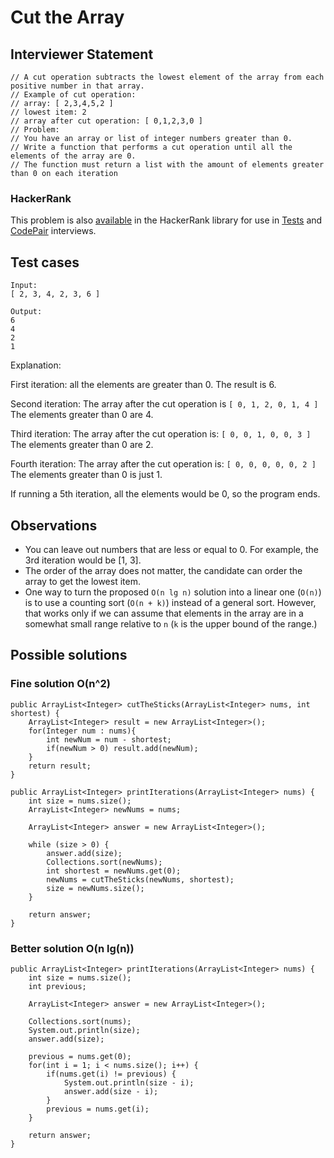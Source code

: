 # Cut the Array

## Interviewer Statement

```
// A cut operation subtracts the lowest element of the array from each positive number in that array.
// Example of cut operation:
// array: [ 2,3,4,5,2 ]
// lowest item: 2
// array after cut operation: [ 0,1,2,3,0 ]
// Problem:
// You have an array or list of integer numbers greater than 0.
// Write a function that performs a cut operation until all the elements of the array are 0.
// The function must return a list with the amount of elements greater than 0 on each iteration
```

### HackerRank
This problem is also
[available](https://www.hackerrank.com/x/library/hackerrank/coding/questions/157954/view)
in the HackerRank library for use in
[Tests](https://www.hackerrank.com/x/tests) and
[CodePair](https://www.hackerrank.com/x/interviews/mypads)
interviews.

## Test cases

```
Input:
[ 2, 3, 4, 2, 3, 6 ]

Output:
6
4
2
1
```

Explanation:

First iteration: all the elements are greater than 0. The result is 6.

Second iteration:
The array after the cut operation is
`[ 0, 1, 2, 0, 1, 4 ]`
The elements greater than 0 are 4.

Third iteration:
The array after the cut operation is:
`[ 0, 0, 1, 0, 0, 3 ]`
The elements greater than 0 are 2.

Fourth iteration:
The array after the cut operation is:
`[ 0, 0, 0, 0, 0, 2 ]`
The elements greater than 0 is just 1.

If running a 5th iteration, all the elements would be 0, so the program ends.

## Observations

- You can leave out numbers that are less or equal to 0. For example, the 3rd iteration would be [1, 3].
- The order of the array does not matter, the candidate can order the array to get the lowest item.
- One way to turn the proposed `O(n lg n)` solution into a linear one (`O(n)`) is to use a counting sort (`O(n + k)`) instead of a general sort. However, that works only if we can assume that elements in the array are in a somewhat small range relative to `n` (`k` is the upper bound of the range.)


## Possible solutions

### Fine solution O(n^2)

```
public ArrayList<Integer> cutTheSticks(ArrayList<Integer> nums, int shortest) {
    ArrayList<Integer> result = new ArrayList<Integer>();
    for(Integer num : nums){
        int newNum = num - shortest;
        if(newNum > 0) result.add(newNum);
    }
    return result;
}

public ArrayList<Integer> printIterations(ArrayList<Integer> nums) {
    int size = nums.size();
    ArrayList<Integer> newNums = nums;

    ArrayList<Integer> answer = new ArrayList<Integer>();

    while (size > 0) {
        answer.add(size);
        Collections.sort(newNums);
        int shortest = newNums.get(0);
        newNums = cutTheSticks(newNums, shortest);
        size = newNums.size();
    }

    return answer;
}
```

### Better solution O(n lg(n))
```
public ArrayList<Integer> printIterations(ArrayList<Integer> nums) {
    int size = nums.size();
    int previous;

    ArrayList<Integer> answer = new ArrayList<Integer>();

    Collections.sort(nums);
    System.out.println(size);
    answer.add(size);

    previous = nums.get(0);
    for(int i = 1; i < nums.size(); i++) {
        if(nums.get(i) != previous) {
            System.out.println(size - i);
            answer.add(size - i);
        }
        previous = nums.get(i);
    }

    return answer;
}
```
